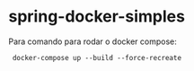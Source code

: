 # spring-docker-simples

Para comando para rodar o docker compose:
```
 docker-compose up --build --force-recreate
```
